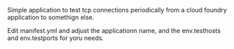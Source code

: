 Simple application to test tcp connections periodically from a cloud foundry application to somethign else.

Edit manifest.yml and adjust the applicationn name, and the env.testhosts and env.testports for yoru needs.